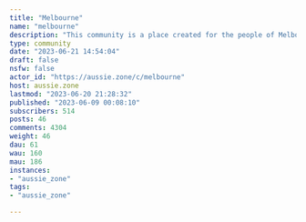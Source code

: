 ```yaml
---
title: "Melbourne" 
name: "melbourne"
description: "This community is a place created for the people of Melbourne and Victoria. We are a positive, welcoming and inclusive community. We might not agree about everything, but we always strive to stay civil and respectful.The focus of our discussions is based around things that effect Victoria, but we are also free to discuss our local perspective on wider issues. Or head to the regular Daily Random Discussion thread to talk about anything.[Full Community Guidelines](https://aussie.zone/post/60144) [Ongoing discussions, FAQs & Resources](https://aussie.zone/post/65390) (still under construction)[Feedback & Suggestions](https://aussie.zone/post/98122)"
type: community
date: "2023-06-21 14:54:04"
draft: false
nsfw: false
actor_id: "https://aussie.zone/c/melbourne"
host: aussie.zone
lastmod: "2023-06-20 21:28:32"
published: "2023-06-09 00:08:10"
subscribers: 514
posts: 46
comments: 4304
weight: 46
dau: 61
wau: 160
mau: 186
instances:
- "aussie_zone"
tags: 
- "aussie_zone"

---
```

